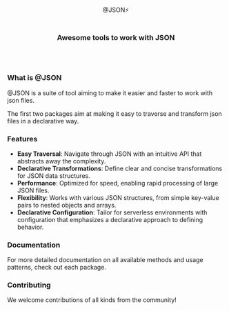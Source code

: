 <div align="center">
  @JSON⚡️
</div>

<br/>
<div align="center">
  <h3>Awesome tools to work with JSON</h3>  
</div>

<br/>
<br/>

### What is @JSON

@JSON is a suite of tool aiming to make it easier and faster to work with json files.

The first two packages aim at making it easy to traverse and transform json files in a declarative way. 

### Features

- **Easy Traversal**: Navigate through JSON with an intuitive API that abstracts away the complexity.
- **Declarative Transformations**: Define clear and concise transformations for JSON data structures.
- **Performance**: Optimized for speed, enabling rapid processing of large JSON files.
- **Flexibility**: Works with various JSON structures, from simple key-value pairs to nested objects and arrays.
- **Declarative Configuration**: Tailor for serverless environments with configuration that emphasizes a declarative approach to defining behavior.

### Documentation

For more detailed documentation on all available methods and usage patterns, check out each package.

### Contributing

We welcome contributions of all kinds from the community!
